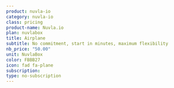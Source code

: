 ```yaml
---
product: nuvla-io
category: nuvla-io
class: pricing
product-name: Nuvla.io
plan: nuvlabox
title: Airplane
subtitle: No commitment, start in minutes, maximum flexibility
nb_price: "50.00"
unit: NuvlaBox
color: FBBB27
icon: fad fa-plane
subscription: 
type: no-subscription
---
```

